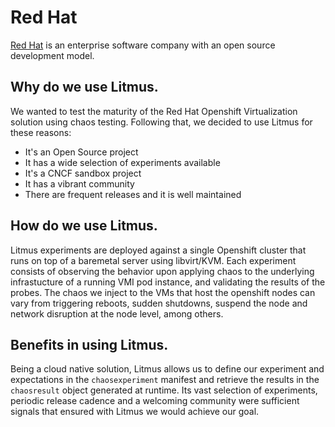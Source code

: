 # Red Hat
[Red Hat](https://www.redhat.com) is an enterprise software company with an open source development model.  

## Why do we use Litmus.  
We wanted to test the maturity of the Red Hat Openshift Virtualization solution using chaos testing. Following that, we decided to use Litmus for these reasons:
- It's an Open Source project
- It has a wide selection of experiments available
- It's a CNCF sandbox project
- It has a vibrant community
- There are frequent releases and it is well maintained

## How do we use Litmus.  
Litmus experiments are deployed against a single Openshift cluster that runs on top of a baremetal server using libvirt/KVM. Each experiment consists of observing the behavior upon applying chaos to the underlying infrastucture of a running VMI pod instance, and validating the results of the probes. The chaos we inject to the VMs that host the openshift nodes can vary from triggering reboots, sudden shutdowns, suspend the node and network disruption at the node level, among others. 

## Benefits in using Litmus.   
Being a cloud native solution, Litmus allows us to define our experiment and expectations in the `chaosexperiment` manifest and retrieve the results in the `chaosresult` object generated at runtime. Its vast selection of experiments, periodic release cadence and a welcoming community were sufficient signals that ensured with Litmus we would achieve our goal.
